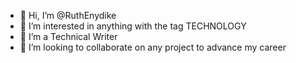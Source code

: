 - 👋 Hi, I’m @RuthEnydike
- 👀 I’m interested in anything with the tag TECHNOLOGY
- 🌱 I’m a Technical Writer
- 💞️ I’m looking to collaborate on any project to advance my career

<!---
RuthEnydike/RuthEnydike is a ✨ special ✨ repository because its `README.md` (this file) appears on your GitHub profile.
You can click the Preview link to take a look at your changes.
--->
